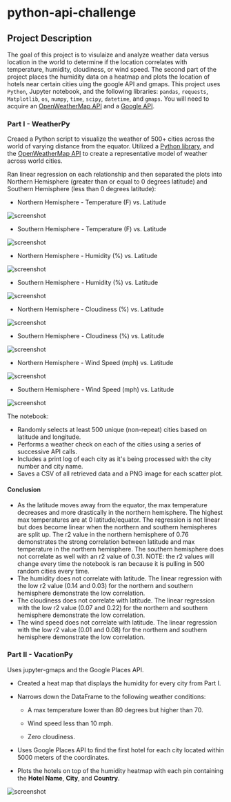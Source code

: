 # python-api-challenge

## Project Description

The goal of this project is to visulaize and analyze weather data versus location in the world to determine if the location correlates with temperature, humidity, cloudiness, or wind speed. The second part of the project places the humidity data on a heatmap and plots the location of hotels near certain cities uing the google API and gmaps. This project uses `Python`, Jupyter notebook, and the following libraries: `pandas`, `requests`, `Matplotlib`, `os`, `numpy`, `time`, `scipy`, `datetime`, and `gmaps`. You will need to acquire an [OpenWeatherMap API](https://openweathermap.org/api) and a [Google API](https://support.google.com/googleapi/answer/6158862?hl=en). 

### Part I - WeatherPy

Creaed a Python script to visualize the weather of 500+ cities across the world of varying distance from the equator. Utilized a [Python library](https://pypi.python.org/pypi/citipy), and the [OpenWeatherMap API](https://openweathermap.org/api) to create a representative model of weather across world cities.

Ran linear regression on each relationship and then separated the plots into Northern Hemisphere (greater than or equal to 0 degrees latitude) and Southern Hemisphere (less than 0 degrees latitude):

* Northern Hemisphere - Temperature (F) vs. Latitude

![screenshot](/WeatherPy/Images/LinReg%20Northern%20Hemisphere%20Max%20Temps%20vs.%20Latitude.png)

* Southern Hemisphere - Temperature (F) vs. Latitude

![screenshot](/WeatherPy/Images/LinReg%20Southern%20Hemisphere%20Max%20Temps%20vs.%20Latitude.png)

* Northern Hemisphere - Humidity (%) vs. Latitude

![screenshot](/WeatherPy/Images/LinReg%20Northern%20Hemisphere%20Humidity%20vs.%20Latitude.png)

* Southern Hemisphere - Humidity (%) vs. Latitude

![screenshot](/WeatherPy/Images/LinReg%20Southern%20Hemisphere%20Humidity%20vs.%20Latitude.png)

* Northern Hemisphere - Cloudiness (%) vs. Latitude

![screenshot](/WeatherPy/Images/LinReg%20Northern%20Hemisphere%20Cloudiness%20vs.%20Latitude.png)

* Southern Hemisphere - Cloudiness (%) vs. Latitude

![screenshot](/WeatherPy/Images/LinReg%20Southern%20Hemisphere%20Cloudiness%20vs.%20Latitude.png)

* Northern Hemisphere - Wind Speed (mph) vs. Latitude

![screenshot](/WeatherPy/Images/LinReg%20Northern%20Hemisphere%20Wind%20Speed%20vs.%20Latitude.png)

* Southern Hemisphere - Wind Speed (mph) vs. Latitude

![screenshot](/WeatherPy/Images/LinReg%20Southern%20Hemisphere%20Wind%20Speed%20vs.%20Latitude.png)

The notebook:

* Randomly selects at least 500 unique (non-repeat) cities based on latitude and longitude.
* Performs a weather check on each of the cities using a series of successive API calls.
* Includes a print log of each city as it's being processed with the city number and city name.
* Saves a CSV of all retrieved data and a PNG image for each scatter plot.

#### Conclusion
* As the latitude moves away from the equator, the max temperature decreases and more drastically in the northern hemisphere. The highest max temperatures are at 0 latitude/equator. The regression is not linear but does become linear when the northern and southern hemispheres are split up. The r2 value in the northern hemisphere of 0.76 demonstrates the strong correlation between latitude and max temperature in the northern hemisphere. The southern hemisphere does not correlate as well with an r2 value of 0.31. NOTE: the r2 values will change every time the notebook is ran because it is pulling in 500 random cities every time.
* The humidity does not correlate with latitude. The linear regression with the low r2 value (0.14 and 0.03) for the northern and southern hemisphere demonstrate the low correlation.
* The cloudiness does not correlate with latitude. The linear regression with the low r2 value (0.07 and 0.22) for the northern and southern hemisphere demonstrate the low correlation.
* The wind speed does not correlate with latitude. The linear regression with the low r2 value (0.01 and 0.08) for the northern and southern hemisphere demonstrate the low correlation.


### Part II - VacationPy

Uses jupyter-gmaps and the Google Places API.

* Created a heat map that displays the humidity for every city from Part I.

* Narrows down the DataFrame to the following weather conditions:

  * A max temperature lower than 80 degrees but higher than 70.

  * Wind speed less than 10 mph.

  * Zero cloudiness.

* Uses Google Places API to find the first hotel for each city located within 5000 meters of the coordinates.

* Plots the hotels on top of the humidity heatmap with each pin containing the **Hotel Name**, **City**, and **Country**.

![screenshot](/VacationPy/Images/Heat%20Map%20with%20Markers.png)
